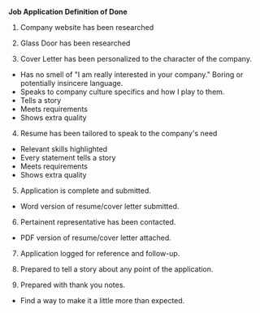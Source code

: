 __Job Application Definition of Done__

1. Company website has been researched

2. Glass Door has been researched

3. Cover Letter has been personalized to the character of the company.
  - Has no smell of "I am really interested in your company." Boring or potentially insincere language.
  - Speaks to company culture specifics and how I play to them.
  - Tells a story
  - Meets requirements
  - Shows extra quality

4. Resume has been tailored to speak to the company's need
  - Relevant skills highlighted
  - Every statement tells a story
  - Meets requirements
  - Shows extra quality

5. Application is complete and submitted.
  - Word version of resume/cover letter submitted.

6. Pertainent representative has been contacted.
  - PDF version of resume/cover letter attached.

7. Application logged for reference and follow-up.

8. Prepared to tell a story about any point of the application.

9. Prepared with thank you notes.
  - Find a way to make it a little more than expected.
